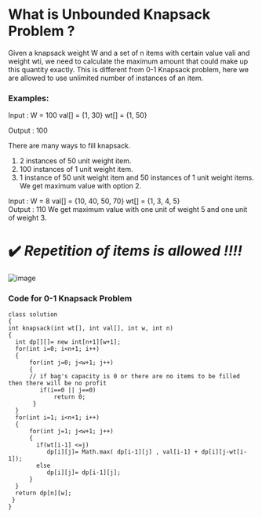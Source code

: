# What is Unbounded Knapsack Problem ?

Given a knapsack weight W and a set of n items with certain value vali and weight wti, we need to calculate the maximum amount that could make up this quantity exactly. 
This is different from 0-1 Knapsack problem, here we are allowed to use unlimited number of instances of an item.

### Examples: 

Input : W = 100
       val[]  = {1, 30}
       wt[] = {1, 50}
       
Output : 100

There are many ways to fill knapsack.
1) 2 instances of 50 unit weight item.
2) 100 instances of 1 unit weight item.
3) 1 instance of 50 unit weight item and 50
   instances of 1 unit weight items.
We get maximum value with option 2.

Input : W = 8
       val[] = {10, 40, 50, 70}
       wt[]  = {1, 3, 4, 5}       
Output : 110 
We get maximum value with one unit of
weight 5 and one unit of weight 3.

# :heavy_check_mark: *Repetition of items is  allowed  !!!!*

![image](https://user-images.githubusercontent.com/64327691/149123926-aeb4e95d-fc76-489a-88fd-33fe46a456e0.png)

### Code for 0-1 Knapsack Problem

```
class solution 
{
int knapsack(int wt[], int val[], int w, int n)
{
  int dp[][]= new int[n+1][w+1];
  for(int i=0; i<n+1; i++)
  {
      for(int j=0; j<w+1; j++)
      {
      // if bag's capacity is 0 or there are no items to be filled then there will be no profit
         if(i==0 || j==0) 
             return 0;
       }
  }
  for(int i=1; i<n+1; i++)
  {
      for(int j=1; j<w+1; j++)
      {
        if(wt[i-1] <=j)
           dp[i][j]= Math.max( dp[i-1][j] , val[i-1] + dp[i][j-wt[i-1]);
        else
           dp[i][j]= dp[i-1][j];
      }
  }
  return dp[n][w];
 }
}           
```
